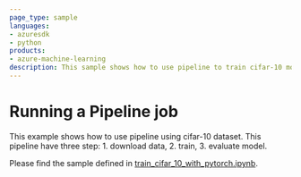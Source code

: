 ```yaml
---
page_type: sample
languages:
- azuresdk
- python
products:
- azure-machine-learning
description: This sample shows how to use pipeline to train cifar-10 model.
---
```


# Running a Pipeline job
This example shows how to use pipeline using cifar-10 dataset. This pipeline have three step: 1. download data, 2. train, 3. evaluate model.

Please find the sample defined in [train_cifar_10_with_pytorch.ipynb](train_cifar_10_with_pytorch.ipynb).